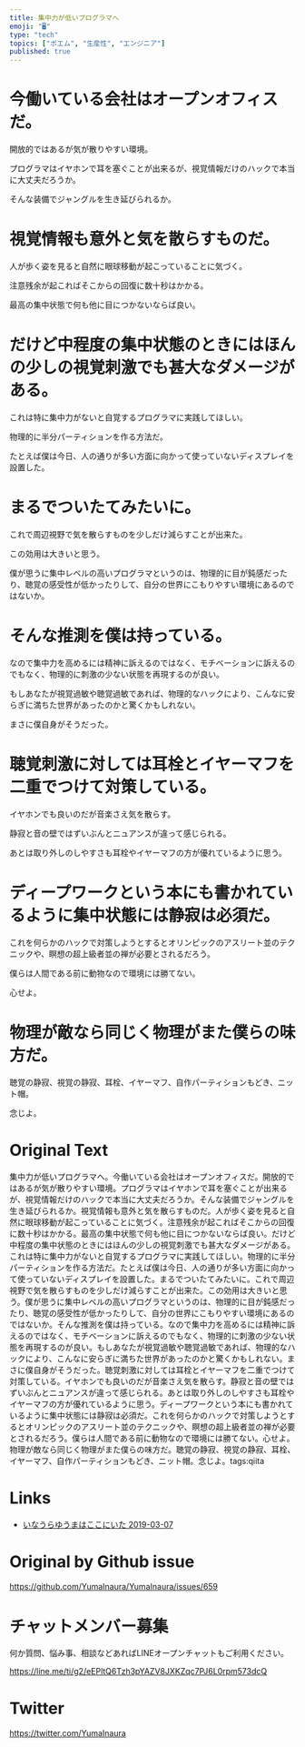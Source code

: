 ```yaml
---
title: 集中力が低いプログラマへ
emoji: "🖥"
type: "tech"
topics: ["ポエム", "生産性", "エンジニア"]
published: true
---
```


# 今働いている会社はオープンオフィスだ。

開放的ではあるが気が散りやすい環境。

プログラマはイヤホンで耳を塞ぐことが出来るが、視覚情報だけのハックで本当に大丈夫だろうか。

そんな装備でジャングルを生き延びられるか。

# 視覚情報も意外と気を散らすものだ。

人が歩く姿を見ると自然に眼球移動が起こっていることに気づく。

注意残余が起こればそこからの回復に数十秒はかかる。

最高の集中状態で何も他に目につかないならば良い。

# だけど中程度の集中状態のときにはほんの少しの視覚刺激でも甚大なダメージがある。

これは特に集中力がないと自覚するプログラマに実践してほしい。

物理的に半分パーティションを作る方法だ。

たとえば僕は今日、人の通りが多い方面に向かって使っていないディスプレイを設置した。

# まるでついたてみたいに。

これで周辺視野で気を散らすものを少しだけ減らすことが出来た。

この効用は大きいと思う。

僕が思うに集中レベルの高いプログラマというのは、物理的に目が鈍感だったり、聴覚の感受性が低かったりして、自分の世界にこもりやすい環境にあるのではないか。

# そんな推測を僕は持っている。

なので集中力を高めるには精神に訴えるのではなく、モチベーションに訴えるのでもなく、物理的に刺激の少ない状態を再現するのが良い。

もしあなたが視覚過敏や聴覚過敏であれば、物理的なハックにより、こんなに安らぎに満ちた世界があったのかと驚くかもしれない。

まさに僕自身がそうだった。

# 聴覚刺激に対しては耳栓とイヤーマフを二重でつけて対策している。

イヤホンでも良いのだが音楽さえ気を散らす。

静寂と音の壁ではずいぶんとニュアンスが違って感じられる。

あとは取り外しのしやすさも耳栓やイヤーマフの方が優れているように思う。

# ディープワークという本にも書かれているように集中状態には静寂は必須だ。

これを何らかのハックで対策しようとするとオリンピックのアスリート並のテクニックや、瞑想の超上級者並の禅が必要とされるだろう。

僕らは人間である前に動物なので環境には勝てない。

心せよ。

# 物理が敵なら同じく物理がまた僕らの味方だ。

聴覚の静寂、視覚の静寂、耳栓、イヤーマフ、自作パーティションもどき、ニット帽。

念じよ。

# Original Text

集中力が低いプログラマへ。今働いている会社はオープンオフィスだ。開放的ではあるが気が散りやすい環境。プログラマはイヤホンで耳を塞ぐことが出来るが、視覚情報だけのハックで本当に大丈夫だろうか。そんな装備でジャングルを生き延びられるか。視覚情報も意外と気を散らすものだ。人が歩く姿を見ると自然に眼球移動が起こっていることに気づく。注意残余が起こればそこからの回復に数十秒はかかる。最高の集中状態で何も他に目につかないならば良い。だけど中程度の集中状態のときにはほんの少しの視覚刺激でも甚大なダメージがある。これは特に集中力がないと自覚するプログラマに実践してほしい。物理的に半分パーティションを作る方法だ。たとえば僕は今日、人の通りが多い方面に向かって使っていないディスプレイを設置した。まるでついたてみたいに。これで周辺視野で気を散らすものを少しだけ減らすことが出来た。この効用は大きいと思う。僕が思うに集中レベルの高いプログラマというのは、物理的に目が鈍感だったり、聴覚の感受性が低かったりして、自分の世界にこもりやすい環境にあるのではないか。そんな推測を僕は持っている。なので集中力を高めるには精神に訴えるのではなく、モチベーションに訴えるのでもなく、物理的に刺激の少ない状態を再現するのが良い。もしあなたが視覚過敏や聴覚過敏であれば、物理的なハックにより、こんなに安らぎに満ちた世界があったのかと驚くかもしれない。まさに僕自身がそうだった。聴覚刺激に対しては耳栓とイヤーマフを二重でつけて対策している。イヤホンでも良いのだが音楽さえ気を散らす。静寂と音の壁ではずいぶんとニュアンスが違って感じられる。あとは取り外しのしやすさも耳栓やイヤーマフの方が優れているように思う。ディープワークという本にも書かれているように集中状態には静寂は必須だ。これを何らかのハックで対策しようとするとオリンピックのアスリート並のテクニックや、瞑想の超上級者並の禅が必要とされるだろう。僕らは人間である前に動物なので環境には勝てない。心せよ。物理が敵なら同じく物理がまた僕らの味方だ。聴覚の静寂、視覚の静寂、耳栓、イヤーマフ、自作パーティションもどき、ニット帽。念じよ。tags:qiita

# Links

- [いなうらゆうまはここにいた 2019-03-07](https://github.com/YumaInaura/YumaInaura/issues/656#s1551937711)



# Original by Github issue

https://github.com/YumaInaura/YumaInaura/issues/659








<!-- Update From Qiita API -->

# チャットメンバー募集


何か質問、悩み事、相談などあればLINEオープンチャットもご利用ください。

https://line.me/ti/g2/eEPltQ6Tzh3pYAZV8JXKZqc7PJ6L0rpm573dcQ





# Twitter


https://twitter.com/YumaInaura


<!-- Update From Qiita API -->


